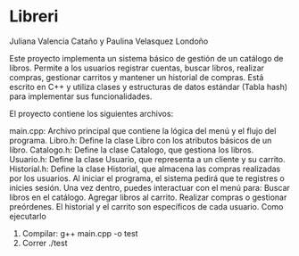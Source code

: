 # Libreri

Juliana Valencia Cataño y Paulina Velasquez Londoño


Este proyecto implementa un sistema básico de gestión de un catálogo de libros. Permite a los usuarios registrar cuentas, buscar libros, realizar compras, gestionar carritos y mantener un historial de compras. Está escrito en C++ y utiliza clases y estructuras de datos estándar (Tabla hash) para implementar sus funcionalidades.

El proyecto contiene los siguientes archivos:

main.cpp: Archivo principal que contiene la lógica del menú y el flujo del programa.
Libro.h: Define la clase Libro con los atributos básicos de un libro.
Catalogo.h: Define la clase Catalogo, que gestiona los libros.
Usuario.h: Define la clase Usuario, que representa a un cliente y su carrito.
Historial.h: Define la clase Historial, que almacena las compras realizadas por los usuarios.
Al iniciar el programa, el sistema pedirá que te registres o inicies sesión.
Una vez dentro, puedes interactuar con el menú para:
Buscar libros en el catálogo.
Agregar libros al carrito.
Realizar compras o gestionar preórdenes.
El historial y el carrito son específicos de cada usuario.
Como ejecutarlo
1. Compilar:
g++ main.cpp -o test
2. Correr
./test
